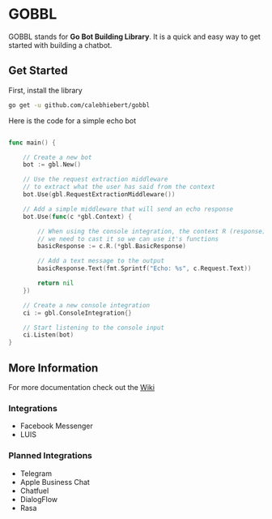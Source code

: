# GOBBL

GOBBL stands for **Go Bot Building Library**. It is a quick and easy way to get started with building a chatbot.

## Get Started

First, install the library

```bash
go get -u github.com/calebhiebert/gobbl
```

Here is the code for a simple echo bot

```go

func main() {

	// Create a new bot
	bot := gbl.New()

	// Use the request extraction middleware
	// to extract what the user has said from the context
	bot.Use(gbl.RequestExtractionMiddleware())

	// Add a simple middleware that will send an echo response
	bot.Use(func(c *gbl.Context) {

		// When using the console integration, the context R (response) object
		// we need to cast it so we can use it's functions
		basicResponse := c.R.(*gbl.BasicResponse)

		// Add a text message to the output
		basicResponse.Text(fmt.Sprintf("Echo: %s", c.Request.Text))

		return nil
	})

	// Create a new console integration
	ci := gbl.ConsoleIntegration{}

	// Start listening to the console input
	ci.Listen(bot)
}
```

## More Information

For more documentation check out the [Wiki](https://github.com/calebhiebert/gobbl/wiki)

### Integrations

- Facebook Messenger
- LUIS

### Planned Integrations

- Telegram
- Apple Business Chat
- Chatfuel
- DialogFlow
- Rasa

